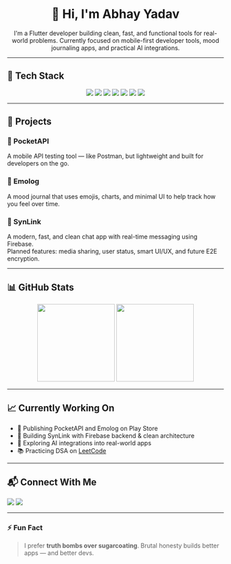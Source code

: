 <h1 align="center">👋 Hi, I'm Abhay Yadav</h1>

<p align="center">
  I'm a Flutter developer building clean, fast, and functional tools for real-world problems.  
  Currently focused on mobile-first developer tools, mood journaling apps, and practical AI integrations.
</p>

---

## 🚀 Tech Stack

<p align="center">
  <img src="https://img.shields.io/badge/Dart-0175C2?style=for-the-badge&logo=dart&logoColor=white"/>
  <img src="https://img.shields.io/badge/Flutter-02569B?style=for-the-badge&logo=flutter&logoColor=white"/>
  <img src="https://img.shields.io/badge/Firebase-FFCA28?style=for-the-badge&logo=firebase&logoColor=black"/>
  <img src="https://img.shields.io/badge/Hive-FFA500?style=for-the-badge"/>
  <img src="https://img.shields.io/badge/AWS-232F3E?style=for-the-badge&logo=amazonaws&logoColor=white"/>
  <img src="https://img.shields.io/badge/MongoDB-47A248?style=for-the-badge&logo=mongodb&logoColor=white"/>
  <img src="https://img.shields.io/badge/Node.js-339933?style=for-the-badge&logo=nodedotjs&logoColor=white"/>
</p>

---

## 📱 Projects

### 🔧 PocketAPI  
A mobile API testing tool — like Postman, but lightweight and built for developers on the go.

### 📔 Emolog  
A mood journal that uses emojis, charts, and minimal UI to help track how you feel over time.

### 💬 SynLink  
A modern, fast, and clean chat app with real-time messaging using Firebase.  
Planned features: media sharing, user status, smart UI/UX, and future E2E encryption.

---

## 📊 GitHub Stats

<p align="center">
  <img src="https://github-readme-stats.vercel.app/api?username=abhayryad&show_icons=true&theme=radical&count_private=true" height="180"/>
  <img src="https://github-readme-stats.vercel.app/api/top-langs/?username=abhayryad&layout=compact&theme=radical" height="180"/>
</p>

---

## 📈 Currently Working On

- 🧪 Publishing PocketAPI and Emolog on Play Store  
- 💬 Building SynLink with Firebase backend & clean architecture  
- 🤖 Exploring AI integrations into real-world apps  
- 📚 Practicing DSA on [LeetCode](https://leetcode.com/u/abhayryad/)

---

## 📬 Connect With Me

<p>
  <a href="https://www.linkedin.com/in/abhay-yadav13/"><img src="https://img.shields.io/badge/LinkedIn-blue?style=flat&logo=linkedin&label=Connect"/></a>
  <a href="https://leetcode.com/u/abhayryad/"><img src="https://img.shields.io/badge/LeetCode-orange?style=flat&logo=leetcode&label=Practice"/></a>
</p>

---

### ⚡ Fun Fact

> I prefer **truth bombs over sugarcoating**. Brutal honesty builds better apps — and better devs.
